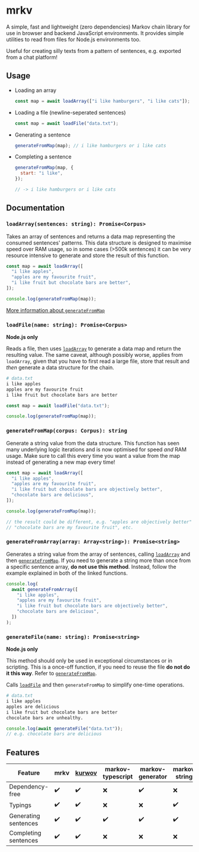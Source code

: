 # mrkv

A simple, fast and lightweight (zero dependencies) Markov chain library for use in browser and backend JavaScript environments. It provides simple utilities to read from files for Node.js environments too.

Useful for creating silly texts from a pattern of sentences, e.g. exported from a chat platform!

## Usage

- Loading an array

  ```js
  const map = await loadArray(["i like hamburgers", "i like cats"]);
  ```

- Loading a file (newline-seperated sentences)

  ```js
  const map = await loadFile("data.txt");
  ```

- Generating a sentence

  ```js
  generateFromMap(map); // i like hamburgers or i like cats
  ```

- Completing a sentence

  ```js
  generateFromMap(map, {
    start: "i like",
  });

  // -> i like hamburgers or i like cats
  ```

## Documentation

### `loadArray(sentences: string): Promise<Corpus>`

Takes an array of sentences and returns a data map representing the consumed sentences' patterns. This data structure is designed to maximise speed over RAM usage, so in some cases (>500k sentences) it can be very resource intensive to generate and store the result of this function.

```js
const map = await loadArray([
  "i like apples",
  "apples are my favourite fruit",
  "i like fruit but chocolate bars are better",
]);

console.log(generateFromMap(map));
```

[More information about `generateFromMap`](#generatefrommapcorpus-corpus-string)

### `loadFile(name: string): Promise<Corpus>`

**Node.js only**

Reads a file, then uses [`loadArray`](#loadarraysentences-string-promisecorpus) to generate a data map and return the resulting value. The same caveat, although possibly worse, applies from `loadArray`, given that you have to first read a large file, store that result and _then_ generate a data structure for the chain.

```py
# data.txt
i like apples
apples are my favourite fruit
i like fruit but chocolate bars are better
```

```js
const map = await loadFile("data.txt");

console.log(generateFromMap(map));
```

### `generateFromMap(corpus: Corpus): string`

Generate a string value from the data structure. This function has seen many underlying logic iterations and is now optimised for speed _and_ RAM usage. Make sure to call this every time you want a value from the map instead of generating a new map every time!

```js
const map = await loadArray([
  "i like apples",
  "apples are my favourite fruit",
  "i like fruit but chocolate bars are objectively better",
  "chocolate bars are delicious",
]);

console.log(generateFromMap(map));

// the result could be different, e.g. "apples are objectively better" or
// "chocolate bars are my favourite fruit", etc.
```

### `generateFromArray(array: Array<string>): Promise<string>`

Generates a string value from the array of sentences, calling [`loadArray`](#loadarraysentences-string-promisecorpus) and then [`generateFromMap`](#generatefrommapcorpus-corpus-string). If you need to generate a string more than once from a specific sentence array, **do not use this method**. Instead, follow the example explained in both of the linked functions.

```js
console.log(
  await generateFromArray([
    "i like apples",
    "apples are my favourite fruit",
    "i like fruit but chocolate bars are objectively better",
    "chocolate bars are delicious",
  ])
);
```

### `generateFile(name: string): Promise<string>`

**Node.js only**

This method should only be used in exceptional circumstances or in scripting. This is a once-off function, if you need to reuse the file **do not do it this way**. Refer to [`generateFromMap`](#generatefrommapcorpus-corpus-string).

Calls [`loadFile`](#loadfilename-string-promisecorpus) and then `generateFromMap` to simplify one-time operations.

```py
# data.txt
i like apples
apples are delicious
i like fruit but chocolate bars are better
chocolate bars are unhealthy.
```

```js
console.log(await generateFile("data.txt"));
// e.g. chocolate bars are delicious
```

## Features

| Feature              | mrkv | [kurwov](https://github.com/xiboon/kurwov) | markov-typescript | markov-generator | markov-strings | markov-chains |
| -------------------- | ---- | ------------------------------------------ | ----------------- | ---------------- | -------------- | ------------- |
| Dependency-free      | ✔️   | ✔️                                         | ❌                | ✔️               | ❌             | ❌            |
| Typings              | ✔️   | ✔️                                         | ❌                | ❌               | ✔️             | ❌            |
| Generating sentences | ✔️   | ✔️                                         | ✔️                | ✔️               | ✔️             | ✔️            |
| Completing sentences | ✔️   | ✔️                                         | ❌                | ❌               | ❌             | ❌            |

